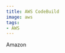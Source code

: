 ```yaml
---
title: AWS CodeBuild
image: aws
tags:
- AWS
---
```

Amazon

[^1]: **Title:** []()<br>
**Publication:** []()<br>
**Date:** <br>
**Author(s):** []()<br>